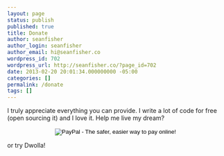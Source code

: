 ```yaml
---
layout: page
status: publish
published: true
title: Donate
author: seanfisher
author_login: seanfisher
author_email: hi@seanfisher.co
wordpress_id: 702
wordpress_url: http://seanfisher.co/?page_id=702
date: 2013-02-20 20:01:34.000000000 -05:00
categories: []
permalink: /donate
tags: []
---
```

I truly appreciate everything you can provide. I write a lot of code for free (open sourcing it) and I love it. Help me live my dream?

<form action="https://www.paypal.com/cgi-bin/webscr" method="post" target="_top" style="text-align: center;">
<input type="hidden" name="cmd" value="_s-xclick">
<input type="hidden" name="hosted_button_id" value="FH6L9ZJLUDQP8">
<input type="image" src="https://www.paypalobjects.com/en_US/i/btn/btn_donateCC_LG.gif" border="0" name="submit" alt="PayPal - The safer, easier way to pay online!">
<img alt="" border="0" src="https://www.paypalobjects.com/en_US/i/scr/pixel.gif" width="1" height="1">
</form>


or try Dwolla!

<script
  src="https://www.dwolla.com/scripts/button.min.js" class="dwolla_button" type="text/javascript"
  data-key="t1oQckTAbCikMAsTRyYdl0kysUsP/FG+hoimsmmW6sLWGRmrzr"
  data-redirect="http://seanfisher.co/thank-you-for-your-donation/"
  data-label="Donate to help open source software!"
  data-name="Donation to Sean Fisher"
  data-description="undefined"
  data-amount="0"
  data-guest-checkout="true"
  data-type="freetype"
>
</script>

